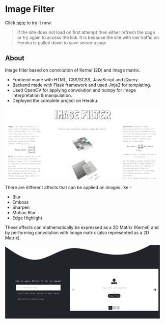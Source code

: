 # Image Filter

Click [here](https://image-filter-001-app.herokuapp.com/) to try it now.

> If the site does not load on first attempt then either refresh the page or try again to access the link. It is because the site with low traffic on Heroku is pulled down to save server usage

## About

Image filter based on convolution of Kernel (2D) and Image matrix.

- Frontend made with HTML, CSS/SCSS, JavaScript and jQuery.
- Backend made with Flask framework and used Jinja2 for templating.
- Used OpenCV for applying convolution and numpy for image interpretation & manipulation.
- Deployed the complete project on Heroku.

<img src="screenshots/ss1.jpg" alt="">

There are different affects that can be applied on images like -

- Blur
- Emboss
- Sharpen
- Motion Blur
- Edge Highlight

These affects can mathematically be expressed as a 2D Matrix (Kernel) and by performing convolution with Image matrix (also represented as a 2D Matrix).

<img src="screenshots/ss2.jpg" alt="">
